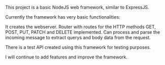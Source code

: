 This project is a basic NodeJS web framework, similar to ExpressJS.

Currently the framework has very basic functionalities:

It creates the webserver.
Router with routes for the HTTP methods GET, POST, PUT, PATCH and DELETE implemented.
Can process and parse the incoming message to extract querys and body data from the request.

There is a test API created using this framework for testing purposes.

I will continue to add features and improve the framework. 
